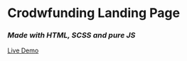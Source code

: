 # Crodwfunding Landing Page

### *Made with HTML, SCSS and pure JS*


[Live Demo](https://crowdfunding-landing-page-r6o9785h2-kirjanq4.vercel.app/)

